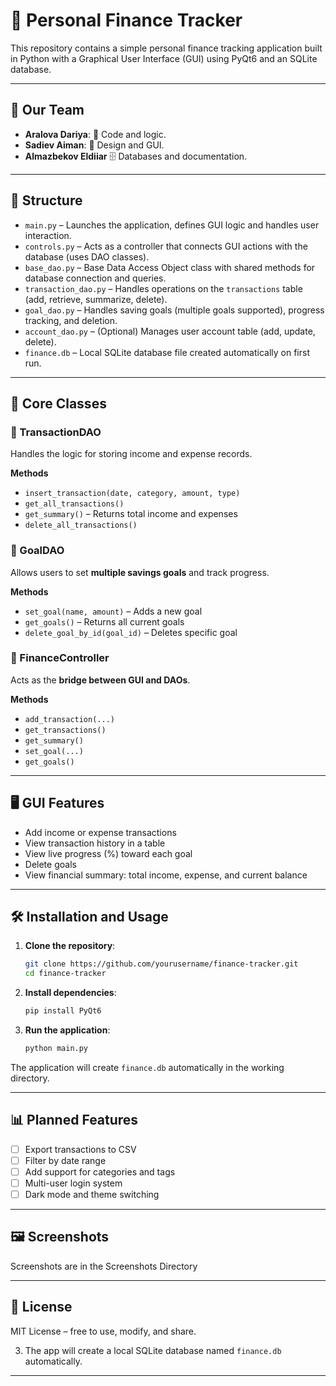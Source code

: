 # 🧾 Personal Finance Tracker

This repository contains a simple personal finance tracking application built in Python with a Graphical User Interface (GUI) using PyQt6 and an SQLite database.

---

## 👥 Our Team

- **Aralova Dariya**: 🧠 Code and logic.
- **Sadiev Aiman**: 🎨 Design and GUI.
- **Almazbekov Eldiiar** 🗄️ Databases and documentation.

---

## 📂 Structure

- `main.py` – Launches the application, defines GUI logic and handles user interaction.
- `controls.py` – Acts as a controller that connects GUI actions with the database (uses DAO classes).
- `base_dao.py` – Base Data Access Object class with shared methods for database connection and queries.
- `transaction_dao.py` – Handles operations on the `transactions` table (add, retrieve, summarize, delete).
- `goal_dao.py` – Handles saving goals (multiple goals supported), progress tracking, and deletion.
- `account_dao.py` – (Optional) Manages user account table (add, update, delete).
- `finance.db` – Local SQLite database file created automatically on first run.

---

## 💼 Core Classes

### 👤 TransactionDAO
Handles the logic for storing income and expense records.

**Methods**
- `insert_transaction(date, category, amount, type)`
- `get_all_transactions()`
- `get_summary()` – Returns total income and expenses
- `delete_all_transactions()`

### 🎯 GoalDAO
Allows users to set **multiple savings goals** and track progress.

**Methods**
- `set_goal(name, amount)` – Adds a new goal
- `get_goals()` – Returns all current goals
- `delete_goal_by_id(goal_id)` – Deletes specific goal

### 🧠 FinanceController
Acts as the **bridge between GUI and DAOs**.

**Methods**
- `add_transaction(...)`
- `get_transactions()`
- `get_summary()`
- `set_goal(...)`
- `get_goals()`

---

## 🖥️ GUI Features

- Add income or expense transactions
- View transaction history in a table
- View live progress (%) toward each goal
- Delete goals
- View financial summary: total income, expense, and current balance

---

## 🛠️ Installation and Usage

1. **Clone the repository**:
   ```bash
   git clone https://github.com/yourusername/finance-tracker.git
   cd finance-tracker
   ```

2. **Install dependencies**:
   ```bash
   pip install PyQt6
   ```

3. **Run the application**:
   ```bash
   python main.py
   ```

The application will create `finance.db` automatically in the working directory.

---

## 📊 Planned Features

- [ ] Export transactions to CSV
- [ ] Filter by date range
- [ ] Add support for categories and tags
- [ ] Multi-user login system
- [ ] Dark mode and theme switching

---

## 🖼️ Screenshots

Screenshots are in the Screenshots Directory

---

## 📄 License

MIT License – free to use, modify, and share.


3. The app will create a local SQLite database named `finance.db` automatically.

---

